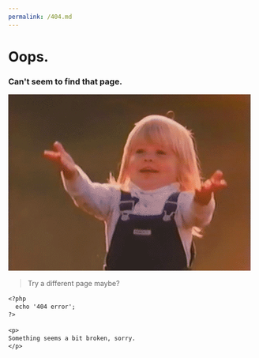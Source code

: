 ```yaml
---
permalink: /404.md
---
```

# Oops.
### Can't seem to find that page.

![](ball.gif)

> Try a different page maybe?

    <?php
      echo '404 error';
    ?>
    
    <p>
    Something seems a bit broken, sorry.
    </p>
